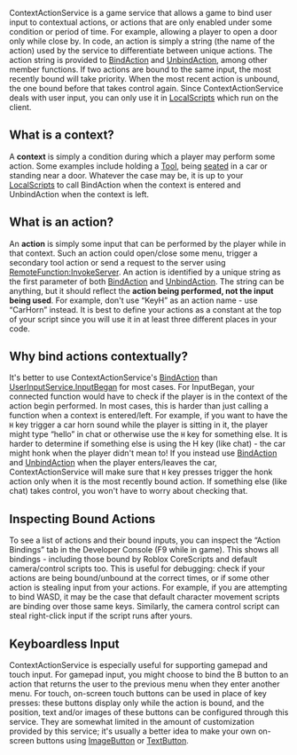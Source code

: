 ContextActionService is a game service that allows a game to bind user input to contextual actions, or actions that are only enabled under some condition or period of time. For example, allowing a player to open a door only while close by. In code, an action is simply a string (the name of the action) used by the service to differentiate between unique actions. The action string is provided to [BindAction](https://developer.roblox.com/en-us/api-reference/function/ContextActionService/BindAction) and [UnbindAction](https://developer.roblox.com/en-us/api-reference/function/ContextActionService/UnbindAction), among other member functions. If two actions are bound to the same input, the most recently bound will take priority. When the most recent action is unbound, the one bound before that takes control again. Since ContextActionService deals with user input, you can only use it in [LocalScripts](https://developer.roblox.com/en-us/api-reference/class/LocalScript) which run on the client.

What is a context?
------------------

A **context** is simply a condition during which a player may perform some action. Some examples include holding a [Tool](https://developer.roblox.com/en-us/api-reference/class/Tool), being [seated](https://developer.roblox.com/en-us/api-reference/class/Seat) in a car or standing near a door. Whatever the case may be, it is up to your [LocalScripts](https://developer.roblox.com/en-us/api-reference/class/LocalScript) to call BindAction when the context is entered and UnbindAction when the context is left.

What is an action?
------------------

An **action** is simply some input that can be performed by the player while in that context. Such an action could open/close some menu, trigger a secondary tool action or send a request to the server using [RemoteFunction:InvokeServer](https://developer.roblox.com/en-us/api-reference/function/RemoteFunction/InvokeServer). An action is identified by a unique string as the first parameter of both [BindAction](https://developer.roblox.com/en-us/api-reference/function/ContextActionService/BindAction) and [UnbindAction](https://developer.roblox.com/en-us/api-reference/function/ContextActionService/UnbindAction). The string can be anything, but it should reflect the **action being performed, not the input being used**. For example, don't use “KeyH” as an action name - use “CarHorn” instead. It is best to define your actions as a constant at the top of your script since you will use it in at least three different places in your code.

Why bind actions contextually?
------------------------------

It's better to use ContextActionService's [BindAction](https://developer.roblox.com/en-us/api-reference/function/ContextActionService/BindAction) than [UserInputService.InputBegan](https://developer.roblox.com/en-us/api-reference/event/UserInputService/InputBegan) for most cases. For InputBegan, your connected function would have to check if the player is in the context of the action begin performed. In most cases, this is harder than just calling a function when a context is entered/left. For example, if you want to have the `H` key trigger a car horn sound while the player is sitting in it, the player might type “hello” in chat or otherwise use the `H` key for something else. It is harder to determine if something else is using the H key (like chat) - the car might honk when the player didn't mean to! If you instead use [BindAction](https://developer.roblox.com/en-us/api-reference/function/ContextActionService/BindAction) and [UnbindAction](https://developer.roblox.com/en-us/api-reference/function/ContextActionService/UnbindAction) when the player enters/leaves the car, ContextActionService will make sure that `H` key presses trigger the honk action only when it is the most recently bound action. If something else (like chat) takes control, you won't have to worry about checking that.

Inspecting Bound Actions
------------------------

To see a list of actions and their bound inputs, you can inspect the “Action Bindings” tab in the Developer Console (F9 while in game). This shows all bindings - including those bound by Roblox CoreScripts and default camera/control scripts too. This is useful for debugging: check if your actions are being bound/unbound at the correct times, or if some other action is stealing input from your actions. For example, if you are attempting to bind WASD, it may be the case that default character movement scripts are binding over those same keys. Similarly, the camera control script can steal right-click input if the script runs after yours.

Keyboardless Input
------------------

ContextActionService is especially useful for supporting gamepad and touch input. For gamepad input, you might choose to bind the B button to an action that returns the user to the previous menu when they enter another menu. For touch, on-screen touch buttons can be used in place of key presses: these buttons display only while the action is bound, and the position, text and/or images of these buttons can be configured through this service. They are somewhat limited in the amount of customization provided by this service; it's usually a better idea to make your own on-screen buttons using [ImageButton](https://developer.roblox.com/en-us/api-reference/class/ImageButton) or [TextButton](https://developer.roblox.com/en-us/api-reference/class/TextButton).